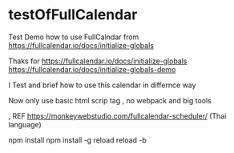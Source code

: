 # testOfFullCalendar
Test Demo how to use FullCalndar from https://fullcalendar.io/docs/initialize-globals


Thaks for  https://fullcalendar.io/docs/initialize-globals  
https://fullcalendar.io/docs/initialize-globals-demo


I Test and brief how to use this calendar 
in differnce way 

Now only use basic html scrip tag 
, no webpack and big tools 

, REF https://monkeywebstudio.com/fullcalendar-scheduler/ 
  (Thai language)  
  
  
npm install 
npm install -g  reload 
reload -b  


